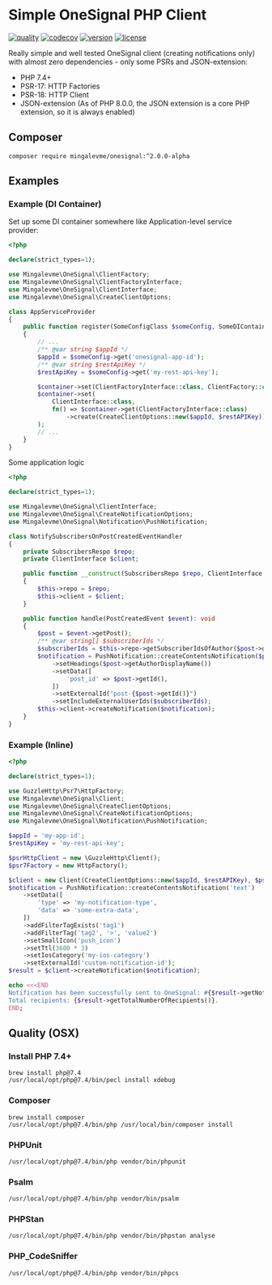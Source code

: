 # Simple OneSignal PHP Client

[![quality](https://github.com/mingalevme/onesignal-php/actions/workflows/quality.yml/badge.svg)](https://github.com/mingalevme/onesignal-php/actions)
[![codecov](https://codecov.io/gh/mingalevme/onesignal-php/branch/master/graph/badge.svg?token=JelfrDfOkJ)](https://codecov.io/gh/mingalevme/onesignal-php)
[![version](https://img.shields.io/packagist/v/mingalevme/onesignal?include_prereleases)](https://packagist.org/packages/mingalevme/onesignal)
[![license](https://img.shields.io/packagist/l/mingalevme/onesignal)](https://packagist.org/packages/mingalevme/onesignal)

Really simple and well tested OneSignal client (creating notifications only) with almost zero dependencies - only some PSRs and JSON-extension:
- PHP 7.4+
- PSR-17: HTTP Factories
- PSR-18: HTTP Client
- JSON-extension (As of PHP 8.0.0, the JSON extension is a core PHP extension, so it is always enabled)

## Composer

```shell
composer require mingalevme/onesignal:^2.0.0-alpha
```

## Examples

### Example (DI Container)

Set up some DI container somewhere like Application-level service provider:

```php
<?php

declare(strict_types=1);

use Mingalevme\OneSignal\ClientFactory;
use Mingalevme\OneSignal\ClientFactoryInterface;
use Mingalevme\OneSignal\ClientInterface;
use Mingalevme\OneSignal\CreateClientOptions;

class AppServiceProvider
{
    public function register(SomeConfigClass $someConfig, SomeDIContainerClass $container): void
    {
        // ...
        /** @var string $appId */
        $appId = $someConfig->get('onesignal-app-id');
        /** @var string $restApiKey */
        $restApiKey = $someConfig->get('my-rest-api-key');

        $container->set(ClientFactoryInterface::class, ClientFactory::class);
        $container->set(
            ClientInterface::class,
            fn() => $container->get(ClientFactoryInterface::class)
                ->create(CreateClientOptions::new($appId, $restAPIKey))
        );
        // ...
    }
}
```

Some application logic

```php
<?php

declare(strict_types=1);

use Mingalevme\OneSignal\ClientInterface;
use Mingalevme\OneSignal\CreateNotificationOptions;
use Mingalevme\OneSignal\Notification\PushNotification;

class NotifySubscribersOnPostCreatedEventHandler
{
    private SubscribersRespo $repo;
    private ClientInterface $client;

    public function __construct(SubscribersRepo $repo, ClientInterface $client)
    {
        $this->repo = $repo;
        $this->client = $client;
    }

    public function handle(PostCreatedEvent $event): void
    {
        $post = $event->getPost();
        /** @var string[] $subscriberIds */
        $subscriberIds = $this->repo->getSubscriberIdsOfAuthor($post->getAuthorId());
        $notification = PushNotification::createContentsNotification($post->getTitle())
            ->setHeadings($post->getAuthorDisplayName())
            ->setData([
                'post_id' => $post->getId(),
            ])
            ->setExternalId("post-{$post->getId()}")
            ->setIncludeExternalUserIds($subscriberIds);
        $this->client->createNotification($notification);
    }
}
```

### Example (Inline)

```php
<?php

declare(strict_types=1);

use GuzzleHttp\Psr7\HttpFactory;
use Mingalevme\OneSignal\Client;
use Mingalevme\OneSignal\CreateClientOptions;
use Mingalevme\OneSignal\CreateNotificationOptions;
use Mingalevme\OneSignal\Notification\PushNotification;

$appId = 'my-app-id';
$restApiKey = 'my-rest-api-key';

$psrHttpClient = new \GuzzleHttp\Client();
$psr7Factory = new HttpFactory();

$client = new Client(CreateClientOptions::new($appId, $restAPIKey), $psrHttpClient, $psr7Factory, $psr7Factory);
$notification = PushNotification::createContentsNotification('text')
    ->setData([
        'type' => 'my-notification-type',
        'data' => 'some-extra-data',
    ])
    ->addFilterTagExists('tag1')
    ->addFilterTag('tag2', '>', 'value2')
    ->setSmallIcon('push_icon')
    ->setTtl(3600 * 3)
    ->setIosCategory('my-ios-category')
    ->setExternalId('custom-notification-id');
$result = $client->createNotification($notification);

echo <<<END
Notification has been successfully sent to OneSignal: #{$result->getNotificationId()}.
Total recipients: {$result->getTotalNumberOfRecipients()}.
END;
```

## Quality (OSX)

### Install PHP 7.4+

```shell
brew install php@7.4
/usr/local/opt/php@7.4/bin/pecl install xdebug
```

### Composer

```shell
brew install composer
/usr/local/opt/php@7.4/bin/php /usr/local/bin/composer install
```

### PHPUnit

```shell
/usr/local/opt/php@7.4/bin/php vendor/bin/phpunit
```

### Psalm

```shell
/usr/local/opt/php@7.4/bin/php vendor/bin/psalm
```

### PHPStan

```shell
/usr/local/opt/php@7.4/bin/php vendor/bin/phpstan analyse
```

### PHP_CodeSniffer

```shell
/usr/local/opt/php@7.4/bin/php vendor/bin/phpcs
```
